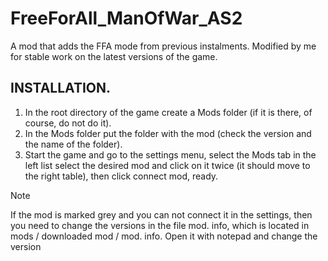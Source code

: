 # FreeForAll_ManOfWar_AS2
A mod that adds the FFA mode from previous instalments. Modified by me for stable work on the latest versions of the game.

## INSTALLATION.
1. In the root directory of the game create a Mods folder (if it is there, of course, do not do it).
2. In the Mods folder put the folder with the mod (check the version and the name of the folder).
3. Start the game and go to the settings menu, select the Mods tab in the left list select the desired mod and click on it twice (it should move to the right table), then click connect mod, ready.
> [!NOTE]
> If the mod is marked grey and you can not connect it in the settings, then you need to change the versions in the file mod. info, which is located in mods / downloaded mod / mod. info. Open it with notepad and change the version
